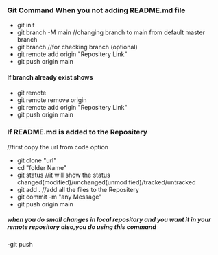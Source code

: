 ### Git Command When you not adding README.md file
- git init
- git branch -M main
  //changing branch to main from default  master branch
- git branch 
  //for checking branch (optional)
- git remote add origin "Repositery Link"
- git push origin main


#### If branch already exist shows
- git remote
- git remote remove origin
- git remote add origin "Repositery Link"
- git push origin main

### If README.md is added to the Repositery 

  //first copy the url from code option 
- git clone "url"
- cd "folder Name"
- git status
  //it will show the status changed(modified)/unchanged(unmodified)/tracked/untracked
- git add .
//add all the files to the Repositery 
- git commit -m "any Message"
- git push origin main

##### when you do small changes in local repository and you want it in your remote repository  also,you do using this command
-git push










